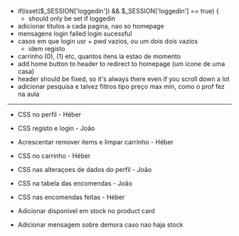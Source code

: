 * if(isset($_SESSION['loggedin']) && $_SESSION['loggedin'] == true) {
   * should only be set if loggedin
* adicionar titulos a cada pagina, nao so homepage
* mensagens login failed login sucessful
* casos em que login usr + pwd vazios, ou um dois dois vazios
  * idem registo
* carrinho (0), (1) etc, quantos itens la estao de momento
* add home button to header to redirect to homepage (um icone de uma casa)
* header should be fixed, so it's always there even if you scroll down a lot
* adicionar pesquisa e talvez filtros tipo preço max min, como o prof fez na aula

----------------------------------------------------------------------------------

* CSS no perfil - Héber
* CSS registo e login - João
* Acrescentar remover items e limpar carrinho - Héber
* CSS no carrinho - Héber
* CSS nas alteraçoes de dados do perfil - João
* CSS na tabela das encomendas - João
* CSS nas encomendas feitas - Héber


* Adicionar disponivel em stock no product card
* Adicionar mensagem sobre demora caso nao haja stock

